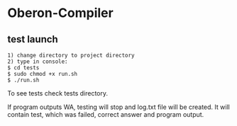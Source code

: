 # Oberon-Compiler
## test launch    
    1) change directory to project directory  
    2) type in console:  
    $ cd tests  
    $ sudo chmod +x run.sh  
    $ ./run.sh  
   
To see tests check tests directory. 

If program outputs WA, testing will stop and log.txt file will be created. It will contain test, which was failed, correct answer and program output.
